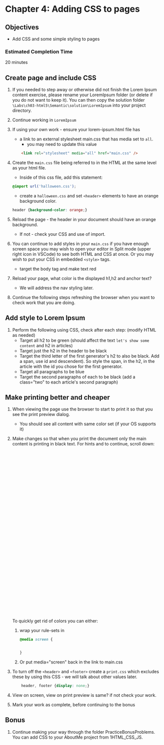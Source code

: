 # Chapter 4: Adding CSS to pages

## Objectives
* Add CSS and some simple styling to pages

### Estimated Completion Time 
20 minutes

## Create page and include CSS


1. If you needed to step away or otherwise did not finish the Lorem Ipsum content exercise, please rename your LoremIpsum folder (or delete if you do not want to keep it). You can then copy the solution folder `\Labs\ch03-html5\Semantic\solution\LoremIpsum` into your project directory.

1. Continue working in `LoremIpsum` 

1. If using your own work - ensure your lorem-ipsum.html file has 
    * a link to an external stylesheet main.css that has media set to `all`.
        * you may need to update this value
    ```html
        <link rel="stylesheet" media="all" href="main.css" />
    ```

2. Create the `main.css` file being referred to in the HTML at the same level as your html file. 
    * Inside of this css file, add this statement:
    ```css
    @import url('halloween.css');
    ```
    * create a `halloween.css` and set `<header>` elements to have an orange background color.
    ```css
    header {background-color: orange;}
    ```    

3. Reload the page - the header in your document should have an orange background.
    * If not - check your CSS and use of import.

4. You can continue to add styles in your `main.css` if you have enough screen space you may wish to open your editor in Split mode (upper right icon in VSCode) to see both HTML and CSS at once. Or you may wish to put your CSS in embedded `<style>` tags.
    * target the body tag and make text red

5. Reload your page, what color is the displayed h1,h2 and anchor text? 
   * We will address the nav styling later.

6. Continue the following steps refreshing the browser when you want to check work that you are doing.


## Add style to Lorem Ipsum
  
1. Perform the following using CSS, check after each step: (modify HTML as needed)
    * Target all h2 to be green (should affect the text `let's show some content` and h2 in articles) 
    * Target just the h2 in the header to be black
    * Target the third letter of the first generator's h2 to also be black. Add a span, use id and descendent). So style the span, in the h2, in the article with the id you chose for the first generator. 
    * Target all paragraphs to be blue
    * Target the second paragraphs of each to be black (add a class="two" to each article's second paragraph)
    
## Make printing better and cheaper

1. When viewing the page use the browser to start to print it so that you see the print preview dialog.
    * You should see all content with same color set (if your OS supports it)

1. Make changes so that when you print the document only the main content is printing in black text. For hints and to continue, scroll down:

    ```







































    ```
    To quickly get rid of colors you can either:
    1. wrap your rule-sets in 
        ```CSS
        @media screen { 


        } 
        ```
    1. Or put media="screen" back in the link to main.css

1. To turn off the `<header>` and `<footer>` create a `print.css` which excludes
these by using this CSS - we will talk about other values later. 

    ```css
        header, footer {display: none;}
    ```

1. View on screen, view on print preview is same? if not check your work.

1. Mark your work as complete, before continuing to the bonus

## Bonus

1. Continue making your way through the folder PracticeBonusProblems. You can add CSS to your AboutMe project from 1HTML_CSS_JS. 

